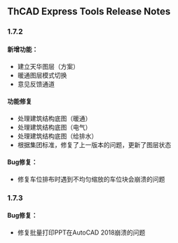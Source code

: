## ThCAD Express Tools Release Notes

### **1.7.2**  

#### 新增功能： 
* 建立天华图层（方案）
* 暖通图层模式切换
* 意见反馈通道

#### 功能修复
* 处理建筑结构底图（暖通）
* 处理建筑结构底图（电气）
* 处理建筑结构底图（给排水）
* 根据集团标准，修复了上一版本的问题，更新了图层状态

#### Bug修复：
* 修复车位排布时遇到不均匀缩放的车位块会崩溃的问题

### **1.7.3**  

#### Bug修复：
* 修复批量打印PPT在AutoCAD 2018崩溃的问题